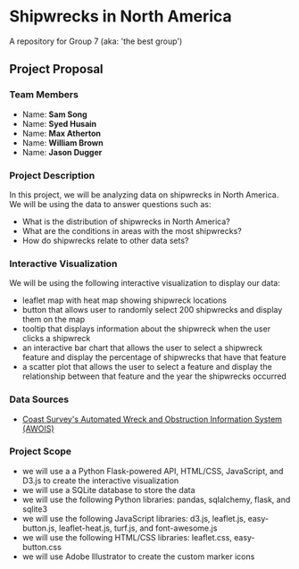# Shipwrecks in North America

A repository for Group 7 (aka: 'the best group')

## Project Proposal

### Team Members

* Name: **Sam Song**
* Name: **Syed Husain**
* Name: **Max Atherton**
* Name: **William Brown**
* Name: **Jason Dugger**

### Project Description

In this project, we will be analyzing data on shipwrecks in North America. We will be using the data to answer questions such as:

* What is the distribution of shipwrecks in North America?
* What are the conditions in areas with the most shipwrecks?
* How do shipwrecks relate to other data sets?

### Interactive Visualization

We will be using the following interactive visualization to display our data:

* leaflet map with heat map showing shipwreck locations
* button that allows user to randomly select 200 shipwrecks and display them on the map
* tooltip that displays information about the shipwreck when the user clicks a shipwreck
* an interactive bar chart that allows the user to select a shipwreck feature and display the percentage of shipwrecks that have that feature
* a scatter plot that allows the user to select a feature and display the relationship between that feature and the year the shipwrecks occurred

### Data Sources

* [Coast Survey's Automated Wreck and Obstruction Information System (AWOIS)](https://nauticalcharts.noaa.gov/data/wrecks-and-obstructions.html#:~:text=Coast%20Survey's%20Automated%20Wreck%20and,brief%20historic%20and%20descriptive%20details.)

### Project Scope

* we will use a a Python Flask-powered API, HTML/CSS, JavaScript, and D3.js to create the interactive visualization
* we will use a SQLite database to store the data
* we will use the following Python libraries: pandas, sqlalchemy, flask, and sqlite3
* we will use the following JavaScript libraries: d3.js, leaflet.js, easy-button.js, leaflet-heat.js, turf.js, and font-awesome.js
* we will use the following HTML/CSS libraries: leaflet.css, easy-button.css
* we will use Adobe Illustrator to create the custom marker icons

